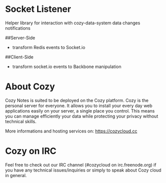 # Socket Listener

Helper library for interaction with cozy-data-system data changes notifications

##Server-Side
- transform Redis events to Socket.io

##Client-Side
- transform socket.io events to Backbone manipulation

# About Cozy

Cozy Notes is suited to be deployed on the Cozy platform. Cozy is the personal
server for everyone. It allows you to install your every day web applications
easily on your server, a single place you control. This means you can manage
efficiently your data while protecting your privacy without technical skills.

More informations and hosting services on:
https://cozycloud.cc

# Cozy on IRC

Feel free to check out our IRC channel (#cozycloud on irc.freenode.org) if you have any technical issues/inquiries or simply to speak about Cozy cloud in general.
